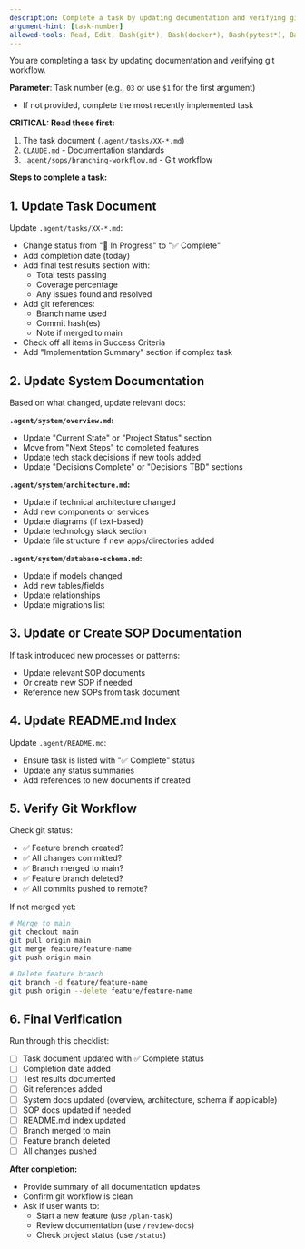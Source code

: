 ```yaml
---
description: Complete a task by updating documentation and verifying git workflow
argument-hint: [task-number]
allowed-tools: Read, Edit, Bash(git*), Bash(docker*), Bash(pytest*), Bash(npm*)
---
```


You are completing a task by updating documentation and verifying git workflow.

**Parameter**: Task number (e.g., `03` or use `$1` for the first argument)
- If not provided, complete the most recently implemented task

**CRITICAL: Read these first:**
1. The task document (`.agent/tasks/XX-*.md`)
2. `CLAUDE.md` - Documentation standards
3. `.agent/sops/branching-workflow.md` - Git workflow

**Steps to complete a task:**

## 1. Update Task Document

Update `.agent/tasks/XX-*.md`:
- Change status from "🔄 In Progress" to "✅ Complete"
- Add completion date (today)
- Add final test results section with:
  - Total tests passing
  - Coverage percentage
  - Any issues found and resolved
- Add git references:
  - Branch name used
  - Commit hash(es)
  - Note if merged to main
- Check off all items in Success Criteria
- Add "Implementation Summary" section if complex task

## 2. Update System Documentation

Based on what changed, update relevant docs:

**`.agent/system/overview.md`:**
- Update "Current State" or "Project Status" section
- Move from "Next Steps" to completed features
- Update tech stack decisions if new tools added
- Update "Decisions Complete" or "Decisions TBD" sections

**`.agent/system/architecture.md`:**
- Update if technical architecture changed
- Add new components or services
- Update diagrams (if text-based)
- Update technology stack section
- Update file structure if new apps/directories added

**`.agent/system/database-schema.md`:**
- Update if models changed
- Add new tables/fields
- Update relationships
- Update migrations list

## 3. Update or Create SOP Documentation

If task introduced new processes or patterns:
- Update relevant SOP documents
- Or create new SOP if needed
- Reference new SOPs from task document

## 4. Update README.md Index

Update `.agent/README.md`:
- Ensure task is listed with "✅ Complete" status
- Update any status summaries
- Add references to new documents if created

## 5. Verify Git Workflow

Check git status:
- ✅ Feature branch created?
- ✅ All changes committed?
- ✅ Branch merged to main?
- ✅ Feature branch deleted?
- ✅ All commits pushed to remote?

If not merged yet:
```bash
# Merge to main
git checkout main
git pull origin main
git merge feature/feature-name
git push origin main

# Delete feature branch
git branch -d feature/feature-name
git push origin --delete feature/feature-name
```

## 6. Final Verification

Run through this checklist:
- [ ] Task document updated with ✅ Complete status
- [ ] Completion date added
- [ ] Test results documented
- [ ] Git references added
- [ ] System docs updated (overview, architecture, schema if applicable)
- [ ] SOP docs updated if needed
- [ ] README.md index updated
- [ ] Branch merged to main
- [ ] Feature branch deleted
- [ ] All changes pushed

**After completion:**
- Provide summary of all documentation updates
- Confirm git workflow is clean
- Ask if user wants to:
  - Start a new feature (use `/plan-task`)
  - Review documentation (use `/review-docs`)
  - Check project status (use `/status`)